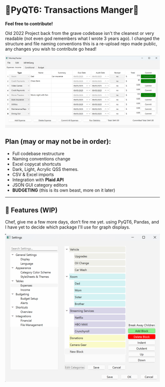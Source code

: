 # 🐒PyQT6: Transactions Manger🐒
**Feel free to contribute!**

Old 2022 Project back from the grave codebase isn't the cleanest or very readable
(not even god remembers what I wrote 3 years ago). I changed the structure and file
naming conventions this is a re-upload repo made public, any changes you wish to contribute go head!

![Base Application](assets/images/example1.png)
## Plan (may or may not be in order):
- Full codebase restructure
- Naming conventions change
- Excel copycat shortcuts
- Dark, Light, Acrylic QSS themes.
- CSV & Excel imports
- Integration with **Plaid API**
- JSON GUI category editors
- **BUDGETING** (this is its own beast, more on it later)

---

## 🌟 Features (WIP)
Chef, give me a few more days, don’t fire me yet. using PyQT6, Pandas, and I have yet to decide which package I'll use
for graph displays.

![Base Settings JSON editor](assets/images/example2.png)

